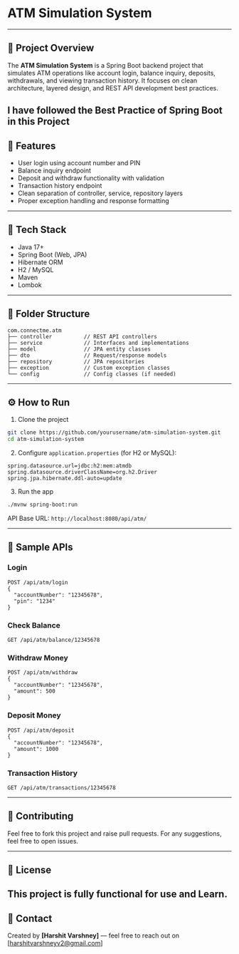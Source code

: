 # ATM Simulation System
---

## 📌 Project Overview

The **ATM Simulation System** is a Spring Boot backend project that simulates ATM operations like account login, balance inquiry, deposits, withdrawals, and viewing transaction history. It focuses on clean architecture, layered design, and REST API development best practices.

**I have followed the Best Practice of Spring Boot in this Project**   
---

## 🚀 Features

* User login using account number and PIN
* Balance inquiry endpoint
* Deposit and withdraw functionality with validation
* Transaction history endpoint
* Clean separation of controller, service, repository layers
* Proper exception handling and response formatting

---

## 🧰 Tech Stack

* Java 17+
* Spring Boot (Web, JPA)
* Hibernate ORM
* H2 / MySQL
* Maven
* Lombok

---

## 📆 Folder Structure

```
com.connectme.atm
├── controller          // REST API controllers
├── service             // Interfaces and implementations
├── model               // JPA entity classes
├── dto                 // Request/response models
├── repository          // JPA repositories
├── exception           // Custom exception classes
└── config              // Config classes (if needed)
```

---

## ⚙️ How to Run

1. Clone the project

```bash
git clone https://github.com/yourusername/atm-simulation-system.git
cd atm-simulation-system
```

2. Configure `application.properties` (for H2 or MySQL):

```properties
spring.datasource.url=jdbc:h2:mem:atmdb
spring.datasource.driverClassName=org.h2.Driver
spring.jpa.hibernate.ddl-auto=update
```

3. Run the app

```bash
./mvnw spring-boot:run
```

API Base URL: `http://localhost:8080/api/atm/`

---

## 🔧 Sample APIs

### Login

```http
POST /api/atm/login
{
  "accountNumber": "12345678",
  "pin": "1234"
}
```

### Check Balance

```http
GET /api/atm/balance/12345678
```

### Withdraw Money

```http
POST /api/atm/withdraw
{
  "accountNumber": "12345678",
  "amount": 500
}
```

### Deposit Money

```http
POST /api/atm/deposit
{
  "accountNumber": "12345678",
  "amount": 1000
}
```

### Transaction History

```http
GET /api/atm/transactions/12345678
```

---

## 🤝 Contributing

Feel free to fork this project and raise pull requests. For any suggestions, feel free to open issues.

---

## 📄 License

This project is fully functional for use and Learn.
---

## 📱 Contact

Created by **\[Harshit Varshney]** — feel free to reach out on \[harshitvarshneyv2@gmail.com]
